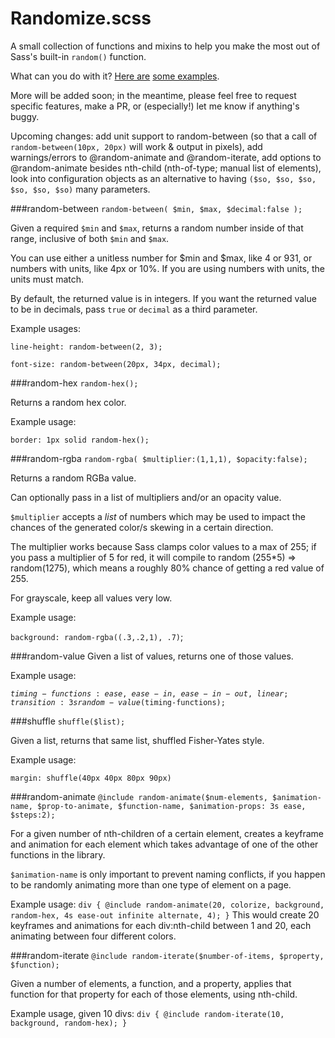 # Randomize.scss

A small collection of functions and mixins to help you make the most out of Sass's built-in `random()` function.

What can you do with it? [Here are](http://codepen.io/mknadler/pen/QwdQBx) [some examples](http://codepen.io/mknadler/pen/rajpJp).

More will be added soon; in the meantime, please feel free to request specific features, make a PR, or (especially!) let me know if anything's buggy.

Upcoming changes: add unit support to random-between (so that a call of `random-between(10px, 20px)` will work & output in pixels), add warnings/errors to @random-animate and @random-iterate, add options to @random-animate besides nth-child (nth-of-type; manual list of elements), look into configuration objects as an alternative to having `($so, $so, $so, $so, $so, $so)` many parameters.

###random-between
`random-between( $min, $max, $decimal:false );`

Given a required `$min` and `$max`,  returns a random number inside of that range, inclusive of both `$min` and `$max`.

You can use either a unitless number for $min and $max, like 4 or 931, or numbers with units, like 4px or 10%. If you are using numbers with units, the units must match.

By default, the returned value is in integers. If you want the returned value to be in decimals, pass `true` or `decimal` as a third parameter.

Example usages:

`line-height: random-between(2, 3);`

`font-size: random-between(20px, 34px, decimal);`


###random-hex
`random-hex();`

Returns a random hex color.

Example usage:

`border: 1px solid random-hex();`

###random-rgba
`random-rgba( $multiplier:(1,1,1), $opacity:false);`

Returns a random RGBa value.

Can optionally pass in a list of multipliers and/or an opacity value. 

`$multiplier` accepts a *list* of numbers which may be used to impact the chances of the generated color/s skewing in a certain direction.

The multiplier works because Sass clamps color values to a max of 255; if you pass a multiplier of 5 for red, it will compile to random (255*5) => random(1275), which means a roughly 80% chance of getting a red value of 255.

For grayscale, keep all values very low.

Example usage:

`background: random-rgba((.3,.2,1), .7)`;

###random-value 
Given a list of values, returns one of those values.

Example usage:

<code>$timing-functions: ease, ease-in, ease-in-out, linear;
transition: 3s random-value($timing-functions);</code>

###shuffle
`shuffle($list);`

Given a list, returns that same list, shuffled Fisher-Yates style.

Example usage:

`margin: shuffle(40px 40px 80px 90px)`

###random-animate
`@include random-animate($num-elements, $animation-name, $prop-to-animate, $function-name, $animation-props: 3s ease, $steps:2);`

For a given number of nth-children of a certain element, creates a keyframe and animation for each element which takes advantage of one of the other functions in the library.

`$animation-name` is only important to prevent naming conflicts, if you happen to be randomly animating more than one type of element on a page.

Example usage: 
`div { @include random-animate(20, colorize, background, random-hex, 4s ease-out infinite alternate, 4); }`
This would create 20 keyframes and animations for each div:nth-child between 1 and 20, each animating between four different colors.

###random-iterate
`@include random-iterate($number-of-items, $property, $function);`

Given a number of elements, a function, and a property, applies that function for that property for each of those elements, using nth-child.

Example usage, given 10 divs:
`div { @include random-iterate(10, background, random-hex); }`
